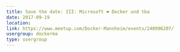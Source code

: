 ```yaml
---
title: Save the date: III: Microsoft ❤ Docker und tba
date: 2017-09-19
location: 
link: https://www.meetup.com/Docker-Mannheim/events/240996207/
usergroup: dockerma
type: usergroup
---
```


